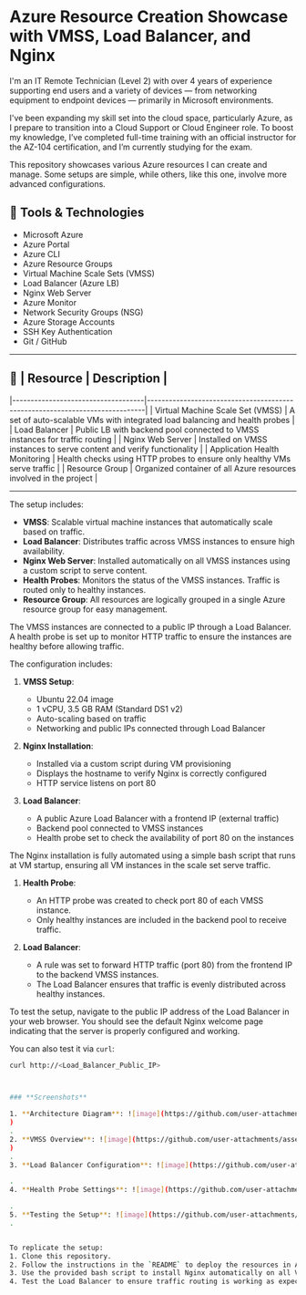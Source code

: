 # Azure Resource Creation Showcase with VMSS, Load Balancer, and Nginx
I'm an IT Remote Technician (Level 2) with over 4 years of experience supporting end users and a variety of devices — from networking equipment to endpoint devices — primarily in Microsoft environments.

I've been expanding my skill set into the cloud space, particularly Azure, as I prepare to transition into a Cloud Support or Cloud Engineer role. To boost my knowledge, I’ve completed full-time training with an official instructor for the AZ-104 certification, and I’m currently studying for the exam.

This repository showcases various Azure resources I can create and manage. Some setups are simple, while others, like this one, involve more advanced configurations.

## 🔧 **Tools & Technologies**
- Microsoft Azure
- Azure Portal
- Azure CLI
- Azure Resource Groups
- Virtual Machine Scale Sets (VMSS)
- Load Balancer (Azure LB)
- Nginx Web Server
- Azure Monitor
- Network Security Groups (NSG)
- Azure Storage Accounts
- SSH Key Authentication
- Git / GitHub

---

## 📁 | Resource                          | Description                                                                 |
|------------------------------------|-----------------------------------------------------------------------------|
| Virtual Machine Scale Set (VMSS)   | A set of auto-scalable VMs with integrated load balancing and health probes |
| Load Balancer                      | Public LB with backend pool connected to VMSS instances for traffic routing |
| Nginx Web Server                   | Installed on VMSS instances to serve content and verify functionality       |
| Application Health Monitoring      | Health checks using HTTP probes to ensure only healthy VMs serve traffic   |
| Resource Group                     | Organized container of all Azure resources involved in the project         |


---

The setup includes:
- **VMSS**: Scalable virtual machine instances that automatically scale based on traffic.
- **Load Balancer**: Distributes traffic across VMSS instances to ensure high availability.
- **Nginx Web Server**: Installed automatically on all VMSS instances using a custom script to serve content.
- **Health Probes**: Monitors the status of the VMSS instances. Traffic is routed only to healthy instances.
- **Resource Group**: All resources are logically grouped in a single Azure resource group for easy management.

The VMSS instances are connected to a public IP through a Load Balancer. A health probe is set up to monitor HTTP traffic to ensure the instances are healthy before allowing traffic.

The configuration includes:
1. **VMSS Setup**:
   - Ubuntu 22.04 image
   - 1 vCPU, 3.5 GB RAM (Standard DS1 v2)
   - Auto-scaling based on traffic
   - Networking and public IPs connected through Load Balancer

2. **Nginx Installation**:
   - Installed via a custom script during VM provisioning
   - Displays the hostname to verify Nginx is correctly configured
   - HTTP service listens on port 80

3. **Load Balancer**:
   - A public Azure Load Balancer with a frontend IP (external traffic)
   - Backend pool connected to VMSS instances
   - Health probe set to check the availability of port 80 on the instances

The Nginx installation is fully automated using a simple bash script that runs at VM startup, ensuring all VM instances in the scale set serve traffic.

1. **Health Probe**: 
   - An HTTP probe was created to check port 80 of each VMSS instance.
   - Only healthy instances are included in the backend pool to receive traffic.

2. **Load Balancer**:
   - A rule was set to forward HTTP traffic (port 80) from the frontend IP to the backend VMSS instances.
   - The Load Balancer ensures that traffic is evenly distributed across healthy instances.


To test the setup, navigate to the public IP address of the Load Balancer in your web browser. You should see the default Nginx welcome page indicating that the server is properly configured and working.

You can also test it via `curl`:

```bash
curl http://<Load_Balancer_Public_IP>



### **Screenshots**

1. **Architecture Diagram**: ![image](https://github.com/user-attachments/assets/c6e0dc66-6a28-4373-a62b-9acd41edc6f9)
)
.
2. **VMSS Overview**: ![image](https://github.com/user-attachments/assets/0da9f411-1e49-4469-bc18-2d891d90b980)
)
.
3. **Load Balancer Configuration**: ![image](https://github.com/user-attachments/assets/dc903242-682f-4b93-a2da-2ade65e11f0a)

.
4. **Health Probe Settings**: ![image](https://github.com/user-attachments/assets/04eb6eab-1d6b-457f-9337-6da28ad5f711)

.
5. **Testing the Setup**: ![image](https://github.com/user-attachments/assets/ee8e72ad-fd0e-4dfa-9ab9-fda1986d3a90)
.


To replicate the setup:
1. Clone this repository.
2. Follow the instructions in the `README` to deploy the resources in Azure.
3. Use the provided bash script to install Nginx automatically on all VMSS instances.
4. Test the Load Balancer to ensure traffic routing is working as expected.






